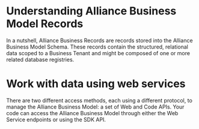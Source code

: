 # Understanding Alliance Business Model Records

In a nutshell, Alliance Business Records are records stored into the Alliance Business Model Schema. These records contain the structured, relational data scoped to a Business Tenant and might be composed of one or more related database registries.

# Work with data using web services

There are two different access methods, each using a different protocol, to manage the Alliance Business Model: a set of Web and Code APIs. Your code can access the Alliance Business Model through either the Web Service endpoints or using the SDK API.